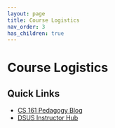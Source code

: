 ```yaml
---
layout: page
title: Course Logistics
nav_order: 3
has_children: true
---
```


# Course Logistics

## Quick Links

- [CS 161 Pedagogy Blog](https://pedagogy.cs161.org/) 
- [DSUS Instructor Hub](https://sites.google.com/berkeley.edu/dsusinstructorhub/home?pli=1&authuser=1) 
